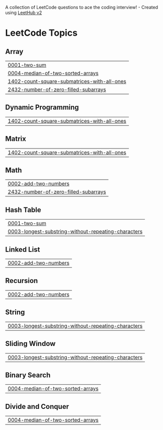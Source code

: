 A collection of LeetCode questions to ace the coding interview! - Created using [LeetHub v2](https://github.com/arunbhardwaj/LeetHub-2.0)
<!---LeetCode Topics Start-->
# LeetCode Topics
## Array
|  |
| ------- |
| [0001-two-sum](https://github.com/Samya-das06/Leetcode/tree/master/0001-two-sum) |
| [0004-median-of-two-sorted-arrays](https://github.com/Samya-das06/Leetcode/tree/master/0004-median-of-two-sorted-arrays) |
| [1402-count-square-submatrices-with-all-ones](https://github.com/Samya-das06/Leetcode/tree/master/1402-count-square-submatrices-with-all-ones) |
| [2432-number-of-zero-filled-subarrays](https://github.com/Samya-das06/Leetcode/tree/master/2432-number-of-zero-filled-subarrays) |
## Dynamic Programming
|  |
| ------- |
| [1402-count-square-submatrices-with-all-ones](https://github.com/Samya-das06/Leetcode/tree/master/1402-count-square-submatrices-with-all-ones) |
## Matrix
|  |
| ------- |
| [1402-count-square-submatrices-with-all-ones](https://github.com/Samya-das06/Leetcode/tree/master/1402-count-square-submatrices-with-all-ones) |
## Math
|  |
| ------- |
| [0002-add-two-numbers](https://github.com/Samya-das06/Leetcode/tree/master/0002-add-two-numbers) |
| [2432-number-of-zero-filled-subarrays](https://github.com/Samya-das06/Leetcode/tree/master/2432-number-of-zero-filled-subarrays) |
## Hash Table
|  |
| ------- |
| [0001-two-sum](https://github.com/Samya-das06/Leetcode/tree/master/0001-two-sum) |
| [0003-longest-substring-without-repeating-characters](https://github.com/Samya-das06/Leetcode/tree/master/0003-longest-substring-without-repeating-characters) |
## Linked List
|  |
| ------- |
| [0002-add-two-numbers](https://github.com/Samya-das06/Leetcode/tree/master/0002-add-two-numbers) |
## Recursion
|  |
| ------- |
| [0002-add-two-numbers](https://github.com/Samya-das06/Leetcode/tree/master/0002-add-two-numbers) |
## String
|  |
| ------- |
| [0003-longest-substring-without-repeating-characters](https://github.com/Samya-das06/Leetcode/tree/master/0003-longest-substring-without-repeating-characters) |
## Sliding Window
|  |
| ------- |
| [0003-longest-substring-without-repeating-characters](https://github.com/Samya-das06/Leetcode/tree/master/0003-longest-substring-without-repeating-characters) |
## Binary Search
|  |
| ------- |
| [0004-median-of-two-sorted-arrays](https://github.com/Samya-das06/Leetcode/tree/master/0004-median-of-two-sorted-arrays) |
## Divide and Conquer
|  |
| ------- |
| [0004-median-of-two-sorted-arrays](https://github.com/Samya-das06/Leetcode/tree/master/0004-median-of-two-sorted-arrays) |
<!---LeetCode Topics End-->
